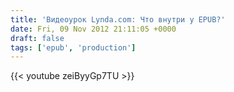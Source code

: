 ```yaml
---
title: 'Видеоурок Lynda.com: Что внутри у EPUB?'
date: Fri, 09 Nov 2012 21:11:05 +0000
draft: false
tags: ['epub', 'production']
---
```


{{< youtube zeiByyGp7TU >}}